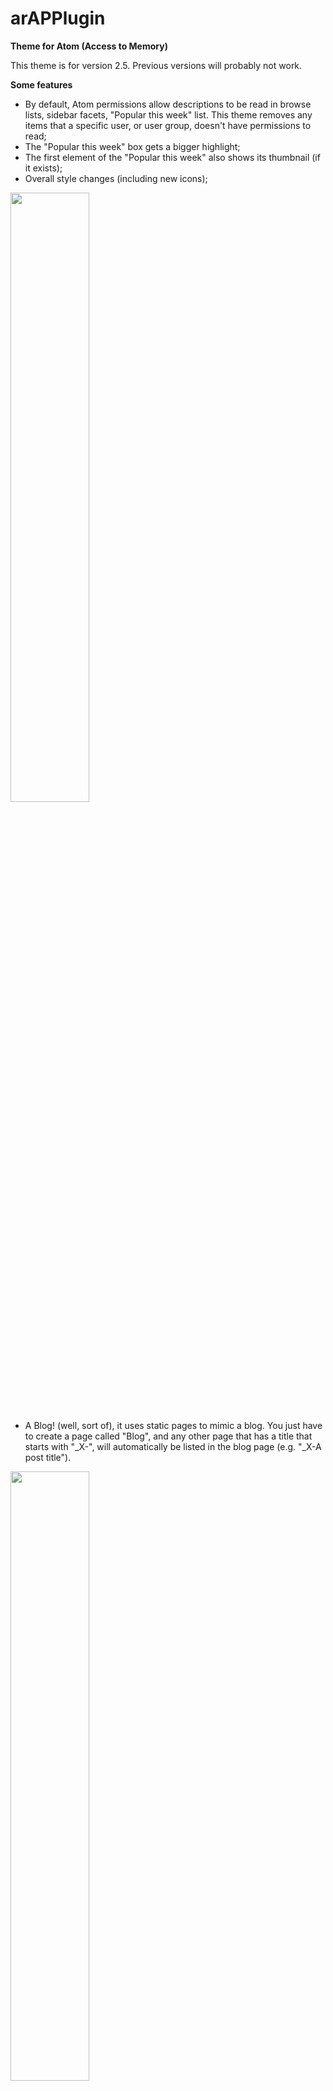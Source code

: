 # arAPPlugin
__Theme for Atom (Access to Memory)__

This theme is for version 2.5. Previous versions will probably not work.

__Some features__

* By default, Atom permissions allow descriptions to be read in browse lists, sidebar facets, "Popular this week" list. This theme removes any items that a specific user, or user group, doesn't have permissions to read;
* The "Popular this week" box gets a bigger highlight;
* The first element of the "Popular this week" also shows its thumbnail (if it exists);
* Overall style changes (including new icons);

<img src="http://albertopereira.com/images/atom_1.jpg" width="50%">

* A Blog! (well, sort of), it uses static pages to mimic a blog. You just have to create a page called "Blog", and any other page that has a title that starts with "_X-", will automatically be listed in the blog page (e.g. "_X-A post title").

<img src="http://albertopereira.com/images/atom_3.jpg" width="50%">

* You don't have to chose between the sidebar treeview and the full width treeview. You can have both. There's a new link, right below the sidebar treeview, that opens a popup with the full width treeview.

<img src="http://albertopereira.com/images/atom_2.jpg" width="50%">

## How to use

To use this theme, copy the contents to a arAPPlugin folder in the plugins folder of the atom installation folder, run 

```
make -C plugins/arAPPlugin/
```

from the atom installation root folder, and select the new theme from the backoffice (see https://www.accesstomemory.org/pt/docs/2.4/user-manual/administer/themes/#themes for more information).